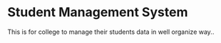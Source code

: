 # Student Management System

This is for college to manage their students data in well organize way..